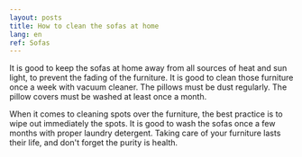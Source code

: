 ```yaml
---
layout: posts
title: How to clean the sofas at home
lang: en
ref: Sofas
---
```


It is good to keep the sofas at home away from all sources of heat and sun light, to prevent the fading of the furniture. It is good to clean those furniture once a week with vacuum cleaner. The pillows must be dust regularly. The pillow covers must be washed at least once a month.

When it comes to cleaning spots over the furniture, the best practice is to wipe out immediately the spots. It is good to wash the sofas once a few months with proper laundry detergent.
Taking care of your furniture lasts their life, and don't forget the purity is health.